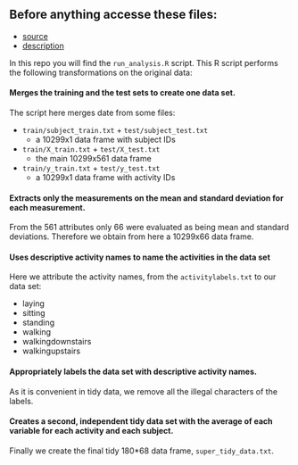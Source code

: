 ## Before anything accesse these files:

* [source](https://d396qusza40orc.cloudfront.net/getdata%2Fprojectfiles%2FUCI%20HAR%20Dataset.zip) 
* [description](http://archive.ics.uci.edu/ml/datasets/Human+Activity+Recognition+Using+Smartphones)


In this repo you will find the `run_analysis.R` script. This R script performs the following transformations on the original data:

#### Merges the training and the test sets to create one data set.

The script here merges date from some files:

* `train/subject_train.txt` + `test/subject_test.txt`
  - a 10299x1 data frame with subject IDs
* `train/X_train.txt` + `test/X_test.txt`
  - the main 10299x561 data frame
* `train/y_train.txt` + `test/y_test.txt`
  - a 10299x1 data frame with activity IDs

#### Extracts only the measurements on the mean and standard deviation for each measurement.

From the 561 attributes only 66 were evaluated as being mean and standard deviations. Therefore we obtain from here a 10299x66 data frame.

#### Uses descriptive activity names to name the activities in the data set

Here we attribute the activity names, from the `activitylabels.txt` to our data set:
* laying
* sitting
* standing
* walking
* walkingdownstairs
* walkingupstairs

#### Appropriately labels the data set with descriptive activity names. 

As it is convenient in tidy data, we remove all the illegal characters of the labels.

#### Creates a second, independent tidy data set with the average of each variable for each activity and each subject. 

Finally we create the final tidy 180*68 data frame, `super_tidy_data.txt`.

